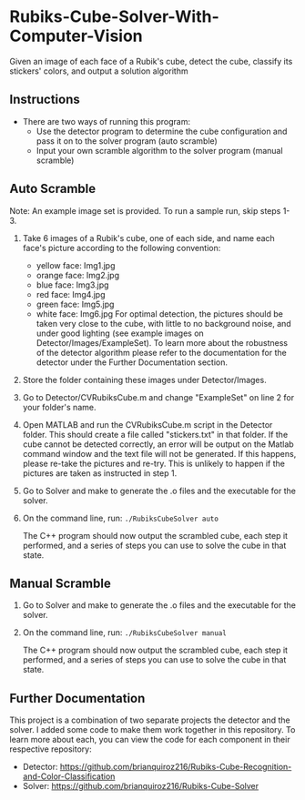 # Rubiks-Cube-Solver-With-Computer-Vision
Given an image of each face of a Rubik's cube, detect the cube, classify its stickers' colors, and output a solution algorithm

## Instructions
- There are two ways of running this program:
    - Use the detector program to determine the cube configuration and pass it on to the solver program (auto scramble)
    - Input your own scramble algorithm to the solver program (manual scramble)

## Auto Scramble
Note: An example image set is provided. To run a sample run, skip steps 1-3.

1. Take 6 images of a Rubik's cube, one of each side, and name each face's picture according to the following convention:
    - yellow face: Img1.jpg
    - orange face: Img2.jpg
    - blue face: Img3.jpg
    - red face: Img4.jpg
    - green face: Img5.jpg
    - white face: Img6.jpg
    For optimal detection, the pictures should be taken very close to the cube, with little to no background noise, and under good lighting (see example images on Detector/Images/ExampleSet). To learn more about the robustness of the detector algorithm please refer to the documentation for the detector under the Further Documentation section.

2. Store the folder containing these images under Detector/Images.

3. Go to Detector/CVRubiksCube.m and change "ExampleSet" on line 2 for your folder's name.

4. Open MATLAB and run the CVRubiksCube.m script in the Detector folder. This should create a file called "stickers.txt" in that folder.
    If the cube cannot be detected correctly, an error will be output on the Matlab command window and the text file will not be generated. If this happens, please re-take the pictures and re-try. This is unlikely to happen if the pictures are taken as instructed in step 1.

5. Go to Solver and make to generate the .o files and the executable for the solver.

6. On the command line, run:
    `./RubiksCubeSolver auto`
    
    The C++ program should now output the scrambled cube, each step it performed, and a series of steps you can use to solve the cube in that state.
 
## Manual Scramble
1. Go to Solver and make to generate the .o files and the executable for the solver.
2. On the command line, run:
    `./RubiksCubeSolver manual`
    
    The C++ program should now output the scrambled cube, each step it performed, and a series of steps you can use to solve the cube in that state.
    
## Further Documentation
This project is a combination of two separate projects the detector and the solver. I added some code to make them work together in this repository.
To learn more about each, you can view the code for each component in their respective repository:
- Detector: https://github.com/brianquiroz216/Rubiks-Cube-Recognition-and-Color-Classification
- Solver: https://github.com/brianquiroz216/Rubiks-Cube-Solver

